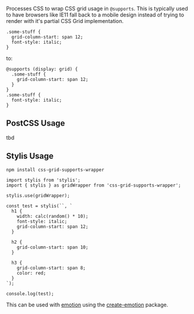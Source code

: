 Processes CSS to wrap CSS grid usage in `@supports`. This is typically used to have browsers like IE11
fall back to a mobile design instead of trying to render with it's partial CSS Grid implementation.

```
.some-stuff {
  grid-column-start: span 12;
  font-style: italic;
}
```

to:

```
@supports (display: grid) {
  .some-stuff {
    grid-column-start: span 12;
  }
}
.some-stuff {
  font-style: italic;
}
```


## PostCSS Usage
tbd

## Stylis Usage

`npm install css-grid-supports-wrapper`

```
import stylis from 'stylis';
import { stylis } as gridWrapper from 'css-grid-supports-wrapper';

stylis.use(gridWrapper);

const test = stylis(``, `
  h1 {
    width: calc(random() * 10);
    font-style: italic;
    grid-column-start: span 12;
  }

  h2 {
    grid-column-start: span 10;
  }

  h3 {
    grid-column-start: span 8;
    color: red;
  }
`);

console.log(test);
```

This can be used with [emotion](https://github.com/emotion-js/emotion) using the [create-emotion](https://emotion.sh/docs/create-emotion) package.

